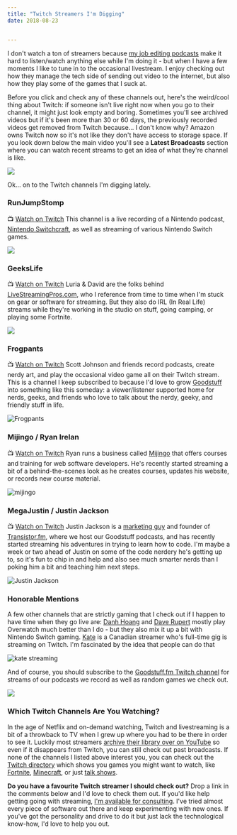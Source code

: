 ```yaml
---
title: "Twitch Streamers I'm Digging"
date: 2018-08-23


---
```


I don't watch a ton of streamers because [my job editing podcasts](https://www.lemonproductions.ca) make it hard to listen/watch anything else while I'm doing it - but when I have a few moments I like to tune in to the occasional livestream. I enjoy checking out how they manage the tech side of sending out video to the internet, but also how they play some of the games that I suck at.

Before you click and check any of these channels out, here's the weird/cool thing about Twitch: if someone isn't live right now when you go to their channel, it might just look empty and boring. Sometimes you'll see archived videos but if it's been more than 30 or 60 days, the previously recorded videos get removed from Twitch because... I don't know why? Amazon owns Twitch now so it's not like they don't have access to storage space. If you look down below the main video you'll see a **Latest Broadcasts** section where you can watch recent streams to get an idea of what they're channel is like.

![](https://chrisenns.com/wp-content/uploads/2018/08/latest-broadcast-twitch-600x402.jpg)

Ok... on to the Twitch channels I'm digging lately.

### RunJumpStomp

📺 [Watch on Twitch](https://www.twitch.tv/runjumpstomp) This channel is a live recording of a Nintendo podcast, [Nintendo Switchcraft](https://www.runjumpstomp.com), as well as streaming of various Nintendo Switch games.

![](https://chrisenns.com/wp-content/uploads/2018/08/RunJumpStomp.jpg)

### GeeksLife

📺 [Watch on Twitch](https://www.twitch.tv/geekslife) Luria & David are the folks behind [LiveStreamingPros.com](https://livestreamingpros.com), who I reference from time to time when I'm stuck on gear or software for streaming. But they also do IRL (In Real Life) streams while they're working in the studio on stuff, going camping, or playing some Fortnite.

![](https://chrisenns.com/wp-content/uploads/2018/08/geekslife.jpg)

### Frogpants

📺 [Watch on Twitch](https://www.twitch.tv/frogpants) Scott Johnson and friends record podcasts, create nerdy art, and play the occasional video game all on their Twitch stream. This is a channel I keep subscribed to because I'd love to grow [Goodstuff](https://goodstuff.fm) into something like this someday: a viewer/listener supported home for nerds, geeks, and friends who love to talk about the nerdy, geeky, and friendly stuff in life.

![Frogpants](https://chrisenns.com/wp-content/uploads/2018/08/Frogpants.jpg)

### Mijingo / Ryan Irelan

📺 [Watch on Twitch](https://www.twitch.tv/mijingo) Ryan runs a business called [Mijingo](https://mijingo.com) that offers courses and training for web software developers. He's recently started streaming a bit of a behind-the-scenes look as he creates courses, updates his website, or records new course material.

![mijingo](https://chrisenns.com/wp-content/uploads/2018/08/mijingo.jpg)

### MegaJustin / Justin Jackson

📺 [Watch on Twitch](https://www.twitch.tv/megajustin/) Justin Jackson is a [marketing guy](https://justinjackson.ca) and founder of [Transistor.fm](https://transistor.fm/?via=chris), where we host our Goodstuff podcasts, and has recently started streaming his adventures in trying to learn how to code. I'm maybe a week or two ahead of Justin on some of the code nerdery he's getting up to, so it's fun to chip in and help and also see much smarter nerds than I poking him a bit and teaching him next steps.

![Justin Jackson](https://chrisenns.com/wp-content/uploads/2018/08/Justin-Jackson.jpg)

### Honorable Mentions

A few other channels that are strictly gaming that I check out if I happen to have time when they go live are: [Danh Hoang](https://www.twitch.tv/danhhoang27) and [Dave Rupert](https://www.twitch.tv/davatron5000) mostly play Overwatch much better than I do - but they also mix it up a bit with Nintendo Switch gaming. [Kate](https://www.twitch.tv/kate) is a Canadian streamer who's full-time gig is streaming on Twitch. I'm fascinated by the idea that people can do that

![kate streaming](https://chrisenns.com/wp-content/uploads/2018/08/kate.jpg)

And of course, you should subscribe to the [Goodstuff.fm Twitch channel](https://www.twitch.tv/goodstuff_fm) for streams of our podcasts we record as well as random games we check out.

![](https://chrisenns.com/wp-content/uploads/2018/08/goodstuff.jpg)

### Which Twitch Channels Are You Watching?

In the age of Netflix and on-demand watching, Twitch and livestreaming is a bit of a throwback to TV when I grew up where you had to be there in order to see it. Luckily most streamers [archive their library over on YouTube](https://www.youtube.com/user/goodstuffdotfm) so even if it disappears from Twitch, you can still check out past broadcasts. If none of the channels I listed above interest you, you can check out the [Twitch directory](https://www.twitch.tv/directory) which shows you games you might want to watch, like [Fortnite](https://www.twitch.tv/directory/game/Fortnite), [Minecraft](https://www.twitch.tv/directory/game/Minecraft), or just [talk shows](https://www.twitch.tv/directory/game/Talk%20Shows).

**Do you have a favourite Twitch streamer I should check out?** Drop a link in the comments below and I'd love to check them out. If you'd like help getting going with streaming, [I'm available for consulting](https://www.lemonproductions.ca/contact/). I've tried almost every piece of software out there and keep experimenting with new ones. If you've got the personality and drive to do it but just lack the technological know-how, I'd love to help you out.
